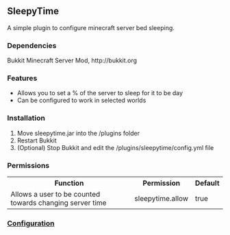 <h2>SleepyTime</h2>

A simple plugin to configure minecraft server bed sleeping.

<h3>Dependencies</h3>
Bukkit Minecraft Server Mod, http://bukkit.org

<h3>Features</h3>
<ul>
  <li>Allows you to set a % of the server to sleep for it to be day</li>
  <li>Can be configured to work in selected worlds</li>
</ul>
<h3>Installation</h3>
<ol>
  <li>Move sleepytime.jar into the /plugins folder</li>
  <li>Restart Bukkit</li>
  <li>(Optional) Stop Bukkit and edit the /plugins/sleepytime/config.yml file</li>
</ol>
<h3>Permissions</h3>
<table>
  <tbody>
    <tr>
      <th>Function</th>
      <th>Permission</th>
      <th>Default</th>
    </tr>
    <tr>
      <td>Allows a user to be counted towards changing server time</td>
      <td>sleepytime.allow</td>
      <td>true</td>
    </tr>
  </tbody>
</table>
<h3><a href="http://github.com/iaidan/sleepytime/blob/master/config.yml">Configuration</a></h3>

